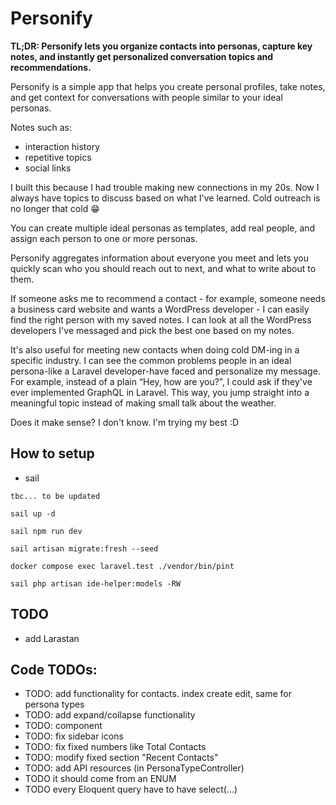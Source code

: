 # Personify

**TL;DR: Personify lets you organize contacts into personas, capture key notes, and instantly get personalized conversation topics and recommendations.**

Personify is a simple app that helps you create personal profiles, take notes, and get context for conversations with people similar to your ideal personas.

Notes such as:
- interaction history
- repetitive topics
- social links

I built this because I had trouble making new connections in my 20s. Now I always have topics to discuss based on what I've learned. Cold outreach is no longer that cold 😁

You can create multiple ideal personas as templates, add real people, and assign each person to one or more personas.

Personify aggregates information about everyone you meet and lets you quickly scan who you should reach out to next, and what to write about to them.

If someone asks me to recommend a contact - for example, someone needs a business card website and wants a WordPress developer - I can easily find the right person with my saved notes. I can look at all the WordPress developers I've messaged and pick the best one based on my notes.

It's also useful for meeting new contacts when doing cold DM-ing in a specific industry. I can see the common problems people in an ideal persona-like a Laravel developer-have faced and personalize my message. For example, instead of a plain “Hey, how are you?”, I could ask if they've ever implemented GraphQL in Laravel. This way, you jump straight into a meaningful topic instead of making small talk about the weather.

Does it make sense? I don't know. I'm trying my best :D

## How to setup

- sail
```
tbc... to be updated

sail up -d

sail npm run dev

sail artisan migrate:fresh --seed

docker compose exec laravel.test ./vendor/bin/pint

sail php artisan ide-helper:models -RW
```

## TODO
- add Larastan

## Code TODOs:
- TODO: add functionality for contacts. index create edit, same for persona types
- TODO: add expand/collapse functionality
- TODO: component
- TODO: fix sidebar icons
- TODO: fix fixed numbers like Total Contacts
- TODO: modify fixed section "Recent Contacts"
- TODO: add API resources (in PersonaTypeController)
- TODO it should come from an ENUM
- TODO every Eloquent query have to have select(...)
